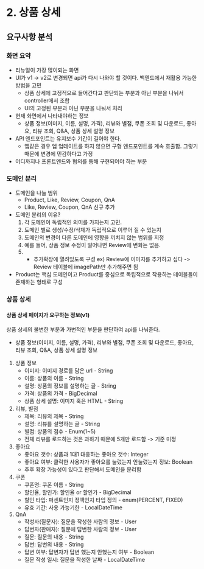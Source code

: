 # 2. 상품 상세

## 요구사항 분석

### 화면 요약
- 리뉴얼이 가장 많이되는 화면
- UI가 v1 -> v2로 변경되면 api가 다시 나와야 할 것이다. 백엔드에서 재활용 가능한 방법을 고민
  - 상품 상세에 고정적으로 들어간다고 판단되는 부분과 아닌 부분을 나눠서 controller에서 조합
  - UI의 고정된 부분과 아닌 부분을 나눠서 처리
- 현재 화면에서 나타내야하는 정보
  - 상품 정보(이미지, 이름, 설명, 가격), 리뷰와 별점, 쿠폰 조회 및 다운로드, 좋아요, 리뷰 조회, Q&A, 상품 상세 설명 정보
- API 엔드포인트는 유지보수 기간이 길어야 한다.
  - 앱같은 경우 엡 업데이트를 하지 않으면 구형 엔드포인트를 계속 호출함. 그렇기 때문에 변경에 민감하다고 가정
- 어디까지나 프론트엔드와 협의를 통해 구현되어야 하는 부분

### 도메인 분리
- 도메인을 나눌 범위
  - Product, Like, Review, Coupon, QnA
  - Like, Review, Coupon, QnA 신규 추가
- 도메인 분리의 이유?
  1. 각 도메인이 독립적인 의미를 가지는지 고민.
  2. 도메인 별로 생성/수정/삭제가 독립적으로 이루어 질 수 있는지
  3. 도메인의 변경이 다른 도메인에 영향을 끼치지 않는 범위를 지정
  4. 예를 들어, 상품 정보 수정이 일어나면 Review에 변화는 없음.
  5. + 추가확장에 열려있도록 구성 ex) Review에 이미지를 추가하고 싶다 -> Review 테이블에 imagePath만 추가해주면 됨
- Product는 핵심 도메인이고 Product를 중심으로 독립적으로 작용하는 테이블들이 존재하는 형태로 구성

### 상품 상세

#### 상품 상세 페이지가 요구하는 정보(v1)
상품 상세의 불변한 부분과 가변적인 부분을 판단하여 api를 나눠준다.
- 상품 정보(이미지, 이름, 설명, 가격), 리뷰와 별점, 쿠폰 조회 및 다운로드, 좋아요, 리뷰 조회, Q&A, 상품 상세 설명 정보
1. 상품 정보
   - 이미지: 이미지 경로를 담은 url - String
   - 이름: 상품의 이름 - String
   - 설명: 상품의 정보를 설명하는 글 - String
   - 가격: 상품의 가격 - BigDecimal
   - 상품 상세 설명: 이미지 혹은 HTML - String
2. 리뷰, 별점
   - 제목: 리뷰의 제목 - String
   - 설명: 리뷰를 설명하는 글 - String
   - 별점: 상품의 점수 - Enum(1~5)
   - 전체 리뷰를 로드하는 것은 과하기 때문에 5개만 로드함 -> 기준 미정
3. 좋아요
   - 좋아요 갯수: 상품과 1대1 대응하는 좋아요 갯수: Integer
   - 좋아요 여부: 클릭한 사용자가 좋아요를 눌렀는지 안눌렀는지 정보: Boolean
   - 추후 확장 가능성이 있다고 판단해서 도메인을 분리함
4. 쿠폰
   - 쿠폰명: 쿠폰 이름 - String
   - 할인율, 할인가: 할인율 or 할인가 - BigDecimal
   - 할인 타입: 퍼센트인지 정액인지 타입 정의 - enum(PERCENT, FIXED)
   - 유효 기간: 사용 가능기한 - LocalDateTime
5. QnA
   - 작성자(질문자): 질문을 작성한 사람의 정보 - User
   - 답변자(판매자): 질문에 답변한 사람의 정보 - User
   - 질문: 질문의 내용 - String
   - 답변: 답변의 내용 - String
   - 답변 여부: 답변자가 답변 했는지 안했는지 여부 - Boolean
   - 질문 작성 일시: 질문을 작성한 날짜 - LocalDateTime








